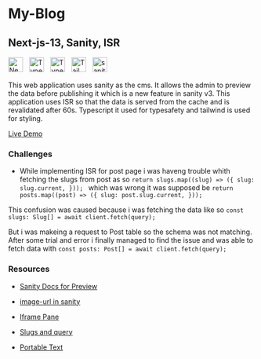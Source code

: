 # My-Blog

## Next-js-13, Sanity, ISR

<img align="left" alt="NextJS" width="30px" style="padding-right:10px;" src="https://cdn.jsdelivr.net/gh/devicons/devicon/icons/nextjs/nextjs-original.svg" />
<img align="left" alt="TypeScript" width="30px" style="padding-right:10px;" src="https://cdn.jsdelivr.net/gh/devicons/devicon/icons/typescript/typescript-plain.svg" />
<img align="left" alt="TypeScript" width="30px" style="padding-right:10px;" src="https://www.vectorlogo.zone/logos/reactjs/reactjs-icon.svg" />

<img align="left" alt="Tailwind" width="30px" style="padding-right:10px;" src="https://cdn.jsdelivr.net/gh/devicons/devicon/icons/tailwindcss/tailwindcss-plain.svg" />

<img align="left" alt="sanity" width="30px" style="padding-right:10px;" src="https://pics.freeicons.io/uploads/icons/png/17521277461551942823-512.png" />

<br/>
<br/>

This web application uses sanity as the cms. It allows the admin to preview the data before publishing it which is a new feature in sanity v3. This application uses ISR so that the data is served from the cache and is revalidated after 60s. Typescript it used for typesafety and tailwind is used for styling.

[Live Demo](https://my-blog-beyck3otj-thabish-kader.vercel.app/)

### Challenges

-   While implementing ISR for post page i was haveng trouble whith fetching the slugs from post as so `return slugs.map((slug) => ({
	slug: slug.current,
})); `
    which was wrong it was supposed be `return posts.map((post) => ({
	slug: post.slug.current,
})); `

This confusion was caused because i was fetching the data like so `const slugs: Slug[] = await client.fetch(query);`

But i was makeing a request to Post table so the schema was not matching. After some trial and error i finally managed to find the issue and was able to fetch data with `const posts: Post[] = await client.fetch(query);`

### Resources

-   [Sanity Docs for Preview](https://github.com/sanity-io/next-sanity#next-sanitypreview-live-real-time-preview)

-   [image-url in sanity](https://www.sanity.io/docs/image-url)

-   [Iframe Pane](https://www.sanity.io/plugins/iframe-pane)

-   [Slugs and query](https://www.sanity.io/docs/slug-type)

-   [Portable Text](https://www.npmjs.com/package/@portabletext/react)
